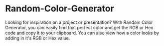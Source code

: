 Random-Color-Generator
======================

Looking for inspiration on a project or presentation? With Random Color Generator, you can easily find that perfect color and get the RGB or Hex code and copy it to your clipboard. You can also view how a color looks by adding in it's RGB or Hex value.
